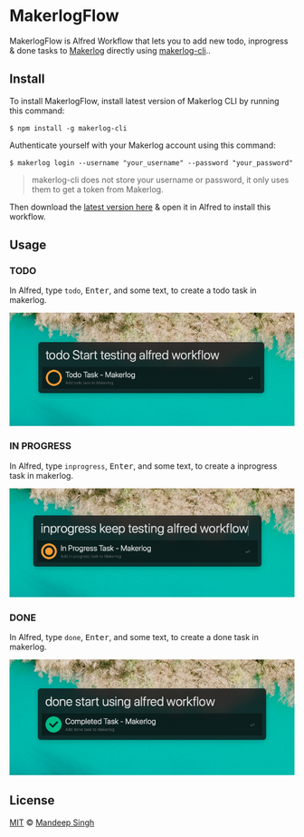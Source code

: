 # MakerlogFlow

MakerlogFlow is Alfred Workflow that lets you to add new todo, inprogress & done tasks to [Makerlog](https://getmakerlog.com) directly using [makerlog-cli](https://github.com/MihaiVoinea/makerlog-cli)..

## Install

To install MakerlogFlow, install latest version of Makerlog CLI by running this command:

```
$ npm install -g makerlog-cli
```

Authenticate yourself with your Makerlog account using this command:

```
$ makerlog login --username "your_username" --password "your_password"
```
> makerlog-cli does not store your username or password, it only uses them to get a token from Makerlog.

Then download the [latest version here](#) & open it in Alfred to install this workflow.

## Usage

### TODO
In Alfred, type `todo`, <kbd>Enter</kbd>, and some text, to create a todo task in makerlog.

![todo](/screenshots/todo.png)

### IN PROGRESS
In Alfred, type `inprogress`, <kbd>Enter</kbd>, and some text, to create a inprogress task in makerlog.

![inprogress](/screenshots/inprogress.png)

### DONE
In Alfred, type `done`, <kbd>Enter</kbd>, and some text, to create a done task in makerlog.

![done](/screenshots/done.png)

## License

[MIT](license.md) © [Mandeep Singh](https://www.msingh.com)
